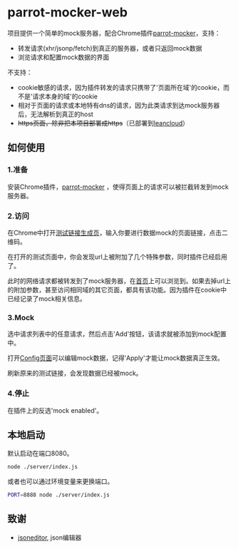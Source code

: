 # parrot-mocker-web

项目提供一个简单的mock服务器，配合Chrome插件[parrot-mocker](https://github.com/chinesedfan/parrot-mocker)，支持：
- 转发请求(xhr/jsonp/fetch)到真正的服务器，或者只返回mock数据
- 浏览请求和配置mock数据的界面

不支持：
- cookie敏感的请求，因为插件转发的请求只携带了'页面所在域'的cookie，而不是'请求本身的域'的cookie
- 相对于页面的请求或本地特有dns的请求，因为此类请求到达mock服务器后，无法解析到真正的host
- ~~https页面，除非把本项目部署成https~~（已部署到[leancloud](https://parrotmocker.leanapp.cn)）

## 如何使用

### 1.准备

安装Chrome插件，[parrot-mocker](https://github.com/chinesedfan/parrot-mocker) ，使得页面上的请求可以被拦截转发到mock服务器。

### 2.访问

在Chrome中打开[测试链接生成页](https://parrotmocker.leanapp.cn/html/qrcode.html)，输入你要进行数据mock的页面链接，点击二维码。

在打开的测试页面中，你会发现url上被附加了几个特殊参数，同时插件已经启用了。

此时的网络请求都被转发到了mock服务器，在[首页](https://parrotmocker.leanapp.cn)上可以浏览到。如果去掉url上的附加参数，甚至访问相同域的其它页面，都具有该功能。因为插件在cookie中已经记录了mock相关信息。

### 3.Mock

选中请求列表中的任意请求，然后点击'Add'按钮，该请求就被添加到mock配置中。

打开[Config页面](https://parrotmocker.leanapp.cn/html/config.html)可以编辑mock数据，记得'Apply'才能让mock数据真正生效。

刷新原来的测试链接，会发现数据已经被mock。

### 4.停止

在插件上的反选'mock enabled'。

## 本地启动

默认启动在端口8080。

```sh
node ./server/index.js
```

或者也可以通过环境变量来更换端口。

```sh
PORT=8888 node ./server/index.js
```

## 致谢

* [jsoneditor](https://github.com/josdejong/jsoneditor), json编辑器
